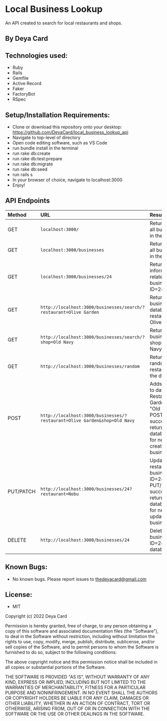 # Local Business Lookup

An API created to search for local restaurants and shops.

## By Deya Card

## Technologies used:
* Ruby
* Rails
* Gemfile
* Active Record
* Faker
* FactoryBot
* RSpec



## Setup/Installation Requirements:
* Clone or download this repository onto your desktop: https://github.com/DeyaCard/local_business_lookup_api
* Navigate to top-level of directory
* Open code editing software, such as VS Code
* run bundle install in the terminal
* run rake db:create
* run rake db:test:prepare
* run rake db:migrate
* run rake db:seed
* run rails s
* In your browser of choice, navigate to localhost:3000
* Enjoy!

## API Endpoints

| Method       | URL | Result |
| :--- |:---| :---|
|GET| `localhost:3000/`| Returns a list of all businesses in the database|
|GET | `localhost:3000/businesses`| Returns a list of all businesses in the database|
|GET | `localhost:3000/businesses/24`| Returns all information related to business with ID=24|
|GET | `http://localhost:3000/businesses/search/?restaurant=Olive Garden`| Returns all businesses in database where restaurant is Olive Garden|
|GET | `http://localhost:3000/businesses/search/?shop=Old Navy` | Returns business with shop "Old Navy"|
|GET|`http://localhost:3000/businesses/random`|Returns a random restaurant from the database|
|POST|`http://localhost:3000/businesses/?restaurant=Olive Garden&shop=Old Navy`|Adds business to database. Restaurant:Olive Garden, Shop: "Old Navy". If POST is successful, returns database object for newly created business.|
|PUT/PATCH|`http://localhost:3000/businesses/24?restaurant=Nobu`|Updates the restaurant for a business with ID=24. If PUT/PATCH is successful, returns database object for newly updated business.|
|DELETE|`http://localhost:3000/businesses/24`|Deletes the business with ID=24 from database|


## Known Bugs:
* No known bugs. Please report issues to thedeyacard@gmail.com


## License: 
* MIT

Copyright (c) 2022 Deya Card

Permission is hereby granted, free of charge, to any person obtaining a copy of this software and associated documentation files (the "Software"), to deal in the Software without restriction, including without limitation the rights to use, copy, modify, merge, publish, distribute, sublicense, and/or sell copies of the Software, and to permit persons to whom the Software is furnished to do so, subject to the following conditions:

The above copyright notice and this permission notice shall be included in all copies or substantial portions of the Software.

THE SOFTWARE IS PROVIDED "AS IS", WITHOUT WARRANTY OF ANY KIND, EXPRESS OR IMPLIED, INCLUDING BUT NOT LIMITED TO THE WARRANTIES OF MERCHANTABILITY, FITNESS FOR A PARTICULAR PURPOSE AND NONINFRINGEMENT. IN NO EVENT SHALL THE AUTHORS OR COPYRIGHT HOLDERS BE LIABLE FOR ANY CLAIM, DAMAGES OR OTHER LIABILITY, WHETHER IN AN ACTION OF CONTRACT, TORT OR OTHERWISE, ARISING FROM, OUT OF OR IN CONNECTION WITH THE SOFTWARE OR THE USE OR OTHER DEALINGS IN THE SOFTWARE.



